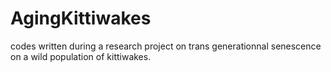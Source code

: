 # AgingKittiwakes
codes written during a research project on trans generationnal senescence on a wild population of kittiwakes. 
